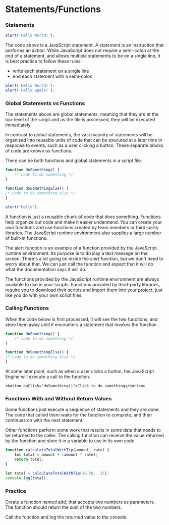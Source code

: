 # Statements/Functions

### Statements

```javascript
alert('Hello World!');
```

The code above is a JavaScript statement. A statement is an instruction that performs an action.  While JavaScript does not require a semi-colon at the end of a statement, and allows multiple statements to be on a single line, it is best practice to follow these rules:

* write each statement on a single line
* end each statement with a semi-colon

```javascript
alert('Hello World!');
alert('Hello again!');
```

### Global Statements vs Functions

The statements above are global statements, meaning that they are at the top-level of the script and as the file is processed, they will be executed immediately. 

In contrast to global statements, the vast majority of statements will be organized into reusable units of code that can be executed at a later time in response to events, such as a user clicking a button. These separate blocks of code are known as functions. 

There can be both functions and global statements in a script file. 

```javascript
function doSomething() {
    /* code to do something */
}

function doSomethingElse() {
/* code to do something else */
}

alert("Hello");
```

A function is just a reusable chunk of code that does something.  Functions help organize our code and make it easier understand. You can create your own functions and use functions created by team members or third-party libraries. The JavaScript runtime environment also supplies a large number of built-in functions.

The alert function is an example of a function provided by the JavaScript runtime environment. Its purpose is to display a text message on the screen. There's a lot going on inside the alert function, but we don't need to worry about that. We can just call the function and expect that it will do what the documentation says it will do. 

The functions provided by the JavaScript runtime environment are always available to use in your scripts. Functions provided by third-party libraries, require you to download their scripts and import them into your project, just like you do with your own script files.



### Calling Functions

When the code below is first processed, it will see the two functions, and store them away until it encounters a statement that invokes the function.

```javascript
function doSomething() {
    /* code to do something */
}

function doSomethingElse() {
/* code to do something else */
}
```

At some later point, such as when a user clicks a button,  the JavaScript Engine will execute a call to the function.

```markup
<button onClick="doSomething()">Click to do something</button>
```

### 

### Functions With and Without Return Values

Some functions just execute a sequence of statements and they are done. The code that called them waits for the function to complete, and then continues on with the next statement.

Other functions perform some work that results in some data that needs to be returned to the caller. The calling function can receive the value returned by the function and  store it in a variable to use in its own code. 

```javascript
function calculateTotalWithTip(amount, rate) {
    let total = amount + (amount * rate);
    return total;
}

let total = calculateTotalWithTip(10.50, .15);
console.log(total);
```

### Practice

Create a function named add, that accepts two numbers as parameters. The function should return the sum of the two numbers. 

Call the function and log the returned value to the console.

